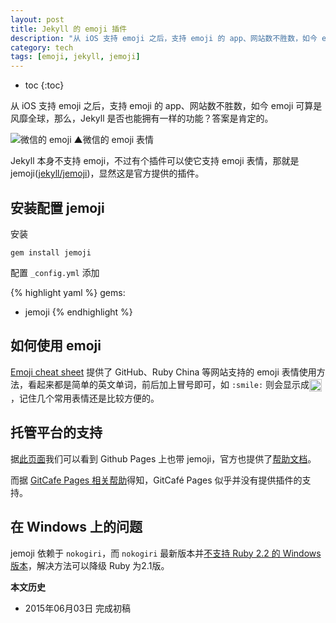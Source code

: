 ```yaml
---
layout: post
title: Jekyll 的 emoji 插件
description: "从 iOS 支持 emoji 之后，支持 emoji 的 app、网站数不胜数，如今 emoji 可算是风靡全球，那么，Jekyll 是否也能拥有一样的功能？答案是肯定的。"
category: tech
tags: [emoji, jekyll, jemoji]
---
```

* toc
{:toc}

从 iOS 支持 emoji 之后，支持 emoji 的 app、网站数不胜数，如今 emoji 可算是风靡全球，那么，Jekyll 是否也能拥有一样的功能？答案是肯定的。

![微信的 emoji]({{site.IMG_PATH}}/jemoji-01.png)
▲微信的 emoji 表情

Jekyll 本身不支持 emoji，不过有个插件可以使它支持 emoji 表情，那就是 jemoji([jekyll/jemoji](https://github.com/jekyll/jemoji))，显然这是官方提供的插件。


## 安装配置 jemoji

安装

    gem install jemoji

配置 `_config.yml` 添加

{% highlight yaml %}
gems:
  - jemoji
{% endhighlight %}

## 如何使用 emoji

[Emoji cheat sheet](http://www.emoji-cheat-sheet.com/) 提供了 GitHub、Ruby China 等网站支持的 emoji 表情使用方法，看起来都是简单的英文单词，前后加上冒号即可，如 <code>&#58;smile&#58;</code> 则会显示成<img class="emoji" title=":smile:" alt=":smile:" src="https://assets.github.com/images/icons/emoji/unicode/1f604.png" width="20" align="absmiddle" height="20" style="display:inline-block">，记住几个常用表情还是比较方便的。


## 托管平台的支持

据[此页面](https://pages.github.com/versions/)我们可以看到 Github Pages 上也带 jemoji，官方也提供了[帮助文档](https://help.github.com/articles/emoji-on-github-pages/)。

而据 [GitCafe Pages 相关帮助](https://gitcafe.com/GitCafe/Help/wiki/Pages-%E7%9B%B8%E5%85%B3%E5%B8%AE%E5%8A%A9)得知，GitCafé Pages 似乎并没有提供插件的支持。

## 在 Windows 上的问题

jemoji 依赖于 `nokogiri`，而 `nokogiri` 最新版本并[不支持 Ruby 2.2 的 Windows 版本](https://github.com/sparklemotion/nokogiri/issues/1256)，解决方法可以降级 Ruby 为2.1版。

**本文历史**

* 2015年06月03日 完成初稿
